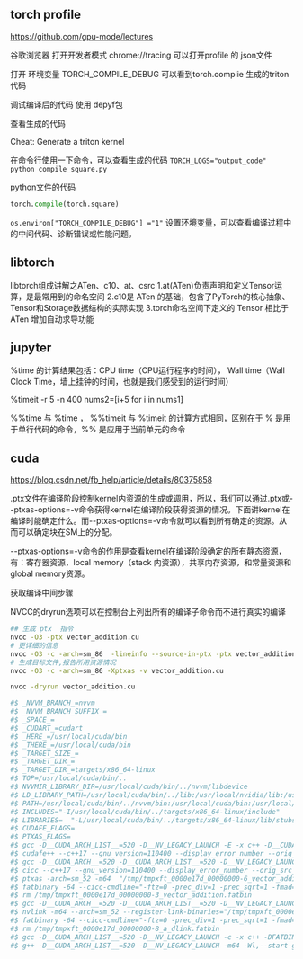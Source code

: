 


## torch profile

https://github.com/gpu-mode/lectures


谷歌浏览器 打开开发者模式  chrome://tracing 可以打开profile 的 json文件

打开 环境变量 TORCH_COMPILE_DEBUG   可以看到torch.complie 生成的triton 代码

调试编译后的代码 使用 depyf包

查看生成的代码

Cheat: Generate a triton kernel

在命令行使用一下命令，可以查看生成的代码
`TORCH_LOGS="output_code" python compile_square.py`

python文件的代码
```python
torch.compile(torch.square)
```

`os.environ["TORCH_COMPILE_DEBUG"] ="1"` 设置环境变量，可以查看编译过程中的中间代码、诊断错误或性能问题。

## libtorch

libtorch组成讲解之ATen、c10、at、csrc
1.at(ATen)负责声明和定义Tensor运算，是最常用到的命名空间
2.c10是 ATen 的基础，包含了PyTorch的核心抽象、Tensor和Storage数据结构的实际实现
3.torch命名空间下定义的 Tensor 相比于ATen 增加自动求导功能


## jupyter

%time 的计算结果包括：CPU time（CPU运行程序的时间）， Wall time（Wall Clock Time，墙上挂钟的时间，也就是我们感受到的运行时间）



%timeit -r 5 -n 400 nums2=[i+5 for i in nums1]

%%time 与 %time ， %%timeit 与 %timeit 的计算方式相同，区别在于 % 是用于单行代码的命令，%% 是应用于当前单元的命令


## cuda

https://blog.csdn.net/fb_help/article/details/80375858


.ptx文件在编译阶段控制kernel内资源的生成或调用，所以，我们可以通过.ptx或--ptxas-options=-v命令获得kernel在编译阶段获得资源的情况。下面讲kernel在编译时能确定什么。而--ptxas-options=-v命令就可以看到所有确定的资源。从而可以确定块在SM上的分配。


--ptxas-options=-v命令的作用是查看kernel在编译阶段确定的所有静态资源，有：寄存器资源，local memory（stack 内资源），共享内存资源，和常量资源和global memory资源。


获取编译中间步骤

NVCC的dryrun选项可以在控制台上列出所有的编译子命令而不进行真实的编译

```bash
## 生成 ptx  指令
nvcc -O3 -ptx vector_addition.cu
# 更详细的信息
nvcc -O3 -c -arch=sm_86  -lineinfo --source-in-ptx -ptx vector_addition.cu
# 生成目标文件,报告所用资源情况
nvcc -O3 -c -arch=sm_86 -Xptxas -v vector_addition.cu

nvcc -dryrun vector_addition.cu

#$ _NVVM_BRANCH_=nvvm
#$ _NVVM_BRANCH_SUFFIX_=
#$ _SPACE_=
#$ _CUDART_=cudart
#$ _HERE_=/usr/local/cuda/bin
#$ _THERE_=/usr/local/cuda/bin
#$ _TARGET_SIZE_=
#$ _TARGET_DIR_=
#$ _TARGET_DIR_=targets/x86_64-linux
#$ TOP=/usr/local/cuda/bin/..
#$ NVVMIR_LIBRARY_DIR=/usr/local/cuda/bin/../nvvm/libdevice
#$ LD_LIBRARY_PATH=/usr/local/cuda/bin/../lib:/usr/local/nvidia/lib:/usr/local/nvidia/lib64
#$ PATH=/usr/local/cuda/bin/../nvvm/bin:/usr/local/cuda/bin:/usr/local/nvidia/bin:/usr/local/cuda/bin:/opt/conda/bin:/usr/local/nvidia/bin:/usr/local/cuda/bin:/usr/local/sbin:/usr/local/bin:/usr/sbin:/usr/bin:/sbin:/bin
#$ INCLUDES="-I/usr/local/cuda/bin/../targets/x86_64-linux/include"
#$ LIBRARIES=  "-L/usr/local/cuda/bin/../targets/x86_64-linux/lib/stubs" "-L/usr/local/cuda/bin/../targets/x86_64-linux/lib"
#$ CUDAFE_FLAGS=
#$ PTXAS_FLAGS=
#$ gcc -D__CUDA_ARCH_LIST__=520 -D__NV_LEGACY_LAUNCH -E -x c++ -D__CUDACC__ -D__NVCC__  "-I/usr/local/cuda/bin/../targets/x86_64-linux/include"    -D__CUDACC_VER_MAJOR__=12 -D__CUDACC_VER_MINOR__=4 -D__CUDACC_VER_BUILD__=131 -D__CUDA_API_VER_MAJOR__=12 -D__CUDA_API_VER_MINOR__=4 -D__NVCC_DIAG_PRAGMA_SUPPORT__=1 -include "cuda_runtime.h" -m64 "vector_addition.cu" -o "/tmp/tmpxft_0000e17d_00000000-5_vector_addition.cpp4.ii"
#$ cudafe++ --c++17 --gnu_version=110400 --display_error_number --orig_src_file_name "vector_addition.cu" --orig_src_path_name "/home/test001/proj/nao/repo/cuda-sample/gpu_mode/002/vector_addition/vector_addition.cu" --allow_managed  --m64 --parse_templates --gen_c_file_name "/tmp/tmpxft_0000e17d_00000000-6_vector_addition.cudafe1.cpp" --stub_file_name "tmpxft_0000e17d_00000000-6_vector_addition.cudafe1.stub.c" --gen_module_id_file --module_id_file_name "/tmp/tmpxft_0000e17d_00000000-4_vector_addition.module_id" "/tmp/tmpxft_0000e17d_00000000-5_vector_addition.cpp4.ii"
#$ gcc -D__CUDA_ARCH__=520 -D__CUDA_ARCH_LIST__=520 -D__NV_LEGACY_LAUNCH -E -x c++  -DCUDA_DOUBLE_MATH_FUNCTIONS -D__CUDACC__ -D__NVCC__  "-I/usr/local/cuda/bin/../targets/x86_64-linux/include"    -D__CUDACC_VER_MAJOR__=12 -D__CUDACC_VER_MINOR__=4 -D__CUDACC_VER_BUILD__=131 -D__CUDA_API_VER_MAJOR__=12 -D__CUDA_API_VER_MINOR__=4 -D__NVCC_DIAG_PRAGMA_SUPPORT__=1 -include "cuda_runtime.h" -m64 "vector_addition.cu" -o "/tmp/tmpxft_0000e17d_00000000-9_vector_addition.cpp1.ii"
#$ cicc --c++17 --gnu_version=110400 --display_error_number --orig_src_file_name "vector_addition.cu" --orig_src_path_name "/home/test001/proj/nao/repo/cuda-sample/gpu_mode/002/vector_addition/vector_addition.cu" --allow_managed   -arch compute_52 -m64 --no-version-ident -ftz=0 -prec_div=1 -prec_sqrt=1 -fmad=1 --include_file_name "tmpxft_0000e17d_00000000-3_vector_addition.fatbin.c" -tused --module_id_file_name "/tmp/tmpxft_0000e17d_00000000-4_vector_addition.module_id" --gen_c_file_name "/tmp/tmpxft_0000e17d_00000000-6_vector_addition.cudafe1.c" --stub_file_name "/tmp/tmpxft_0000e17d_00000000-6_vector_addition.cudafe1.stub.c" --gen_device_file_name "/tmp/tmpxft_0000e17d_00000000-6_vector_addition.cudafe1.gpu"  "/tmp/tmpxft_0000e17d_00000000-9_vector_addition.cpp1.ii" -o "/tmp/tmpxft_0000e17d_00000000-6_vector_addition.ptx"
#$ ptxas -arch=sm_52 -m64  "/tmp/tmpxft_0000e17d_00000000-6_vector_addition.ptx"  -o "/tmp/tmpxft_0000e17d_00000000-10_vector_addition.sm_52.cubin"
#$ fatbinary -64 --cicc-cmdline="-ftz=0 -prec_div=1 -prec_sqrt=1 -fmad=1 " "--image3=kind=elf,sm=52,file=/tmp/tmpxft_0000e17d_00000000-10_vector_addition.sm_52.cubin" "--image3=kind=ptx,sm=52,file=/tmp/tmpxft_0000e17d_00000000-6_vector_addition.ptx" --embedded-fatbin="/tmp/tmpxft_0000e17d_00000000-3_vector_addition.fatbin.c"
#$ rm /tmp/tmpxft_0000e17d_00000000-3_vector_addition.fatbin
#$ gcc -D__CUDA_ARCH__=520 -D__CUDA_ARCH_LIST__=520 -D__NV_LEGACY_LAUNCH -c -x c++  -DCUDA_DOUBLE_MATH_FUNCTIONS -Wno-psabi "-I/usr/local/cuda/bin/../targets/x86_64-linux/include"   -m64 "/tmp/tmpxft_0000e17d_00000000-6_vector_addition.cudafe1.cpp" -o "/tmp/tmpxft_0000e17d_00000000-11_vector_addition.o"
#$ nvlink -m64 --arch=sm_52 --register-link-binaries="/tmp/tmpxft_0000e17d_00000000-7_a_dlink.reg.c"    "-L/usr/local/cuda/bin/../targets/x86_64-linux/lib/stubs" "-L/usr/local/cuda/bin/../targets/x86_64-linux/lib" -cpu-arch=X86_64 "/tmp/tmpxft_0000e17d_00000000-11_vector_addition.o"  -lcudadevrt  -o "/tmp/tmpxft_0000e17d_00000000-12_a_dlink.sm_52.cubin" --host-ccbin "gcc"
#$ fatbinary -64 --cicc-cmdline="-ftz=0 -prec_div=1 -prec_sqrt=1 -fmad=1 " -link "--image3=kind=elf,sm=52,file=/tmp/tmpxft_0000e17d_00000000-12_a_dlink.sm_52.cubin" --embedded-fatbin="/tmp/tmpxft_0000e17d_00000000-8_a_dlink.fatbin.c"
#$ rm /tmp/tmpxft_0000e17d_00000000-8_a_dlink.fatbin
#$ gcc -D__CUDA_ARCH_LIST__=520 -D__NV_LEGACY_LAUNCH -c -x c++ -DFATBINFILE="\"/tmp/tmpxft_0000e17d_00000000-8_a_dlink.fatbin.c\"" -DREGISTERLINKBINARYFILE="\"/tmp/tmpxft_0000e17d_00000000-7_a_dlink.reg.c\"" -I. -D__NV_EXTRA_INITIALIZATION= -D__NV_EXTRA_FINALIZATION= -D__CUDA_INCLUDE_COMPILER_INTERNAL_HEADERS__  -Wno-psabi "-I/usr/local/cuda/bin/../targets/x86_64-linux/include"    -D__CUDACC_VER_MAJOR__=12 -D__CUDACC_VER_MINOR__=4 -D__CUDACC_VER_BUILD__=131 -D__CUDA_API_VER_MAJOR__=12 -D__CUDA_API_VER_MINOR__=4 -D__NVCC_DIAG_PRAGMA_SUPPORT__=1 -m64 "/usr/local/cuda/bin/crt/link.stub" -o "/tmp/tmpxft_0000e17d_00000000-13_a_dlink.o"
#$ g++ -D__CUDA_ARCH_LIST__=520 -D__NV_LEGACY_LAUNCH -m64 -Wl,--start-group "/tmp/tmpxft_0000e17d_00000000-13_a_dlink.o" "/tmp/tmpxft_0000e17d_00000000-11_vector_addition.o"   "-L/usr/local/cuda/bin/../targets/x86_64-linux/lib/stubs" "-L/usr/local/cuda/bin/../targets/x86_64-linux/lib"  -lcudadevrt  -lcudart_static  -lrt -lpthread  -ldl  -Wl,--end-group -o "a.out"

```
